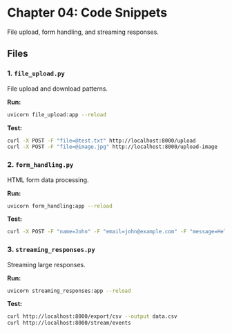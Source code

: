 # Chapter 04: Code Snippets

File upload, form handling, and streaming responses.

## Files

### 1. `file_upload.py`

File upload and download patterns.

**Run:**

```bash
uvicorn file_upload:app --reload
```

**Test:**

```bash
curl -X POST -F "file=@test.txt" http://localhost:8000/upload
curl -X POST -F "file=@image.jpg" http://localhost:8000/upload-image
```

### 2. `form_handling.py`

HTML form data processing.

**Run:**

```bash
uvicorn form_handling:app --reload
```

**Test:**

```bash
curl -X POST -F "name=John" -F "email=john@example.com" -F "message=Hello" http://localhost:8000/contact
```

### 3. `streaming_responses.py`

Streaming large responses.

**Run:**

```bash
uvicorn streaming_responses:app --reload
```

**Test:**

```bash
curl http://localhost:8000/export/csv --output data.csv
curl http://localhost:8000/stream/events
```

